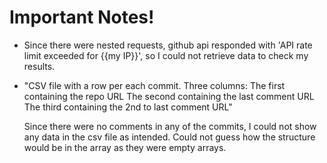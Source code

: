 # Important Notes!
- Since there were nested requests, github api responded with 'API rate limit exceeded for {{my IP}}', so I could not retrieve data to check my results.
- "CSV file with a row per each commit. Three columns:
  The first containing the repo URL
  The second containing the last comment URL
  The third containing the 2nd to last comment URL"
  
  Since there were no comments in any of the commits, I could not show any data in the csv file as intended. Could not guess how the structure would be in the array as they were empty arrays.

